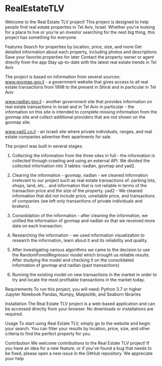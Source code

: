 # RealEstateTLV

Welcome to the Real Estate TLV project! This project is designed to help people find real estate properties in Tel Aviv, Israel. Whether you're looking for a place to live or you're an investor searching for the next big thing, this project has something for everyone.

Features
Search for properties by location, price, size, and more
Get detailed information about each property, including photos and descriptions
Save your favorite properties for later
Contact the property owner or agent directly from the app
Stay up-to-date with the latest real estate trends in Tel Aviv

The project is based on information from several sources:
www.govmap.gov.il - a government website that gives access to all real estate transactions from 1998 to the present in Shiral and in particular in Tel Aviv

www.nadlan.gov.il - another government site that provides information on real estate transactions in Israel and in Tel Aviv in particular - the information on this site is intended to complete missing information from the govmap site and collect additional providers that are not shown on the govmap site.

www.yad2.co.il - an Israeli site where private individuals, ranges, and real estate companies advertise their apartments for sale.

The project was built in several stages:
1. Collecting the information from the three sites in full - the information is collected through crawling and using an external API.
We divided the collected information into 3 tables: nadlan, govmap and yad2.

2. Clearing the information -
govmap, nadlan - we cleaned information irrelevant to our project such as real estate transactions of: parking lots, shops, land, etc...
and information that is not reliable in terms of the transaction price and the size of the property.
yad2 - We cleaned information that did not include price, unreliable price, and transactions of companies (we left only transactions of private individuals and brokers).

3. Consolidation of the information - after cleaning the information, we unified the information of govmap and nadlan so that we received more data on each transaction.

4. Researching the information - we used information visualization to research the information, learn about it and its reliability and quality.

5. After investigating various algorithms we came to the decision to use the RandomForestRegressor model which brought us reliable results.
After studying the model and checking it on the consolidated information of govmap and nadlan (past transactions)

6. Running the existing model on new transactions in the market in order to try and locate the most profitable transactions in the market today.


Requirements
To run this project, you will need:
Python 3.7 or higher
Jupyter Notebook
Pandas, Numpy, Matplotlib, and Seaborn libraries

Installation
The Real Estate TLV project is a web-based application and can be accessed directly from your browser. No downloads or installations are required.

Usage
To start using Real Estate TLV, simply go to the website and begin your search. You can filter your results by location, price, size, and other criteria to find the perfect property for you.

Contribution
We welcome contributions to the Real Estate TLV project! If you have an idea for a new feature, or if you've found a bug that needs to be fixed, please open a new issue in the GitHub repository. We appreciate your help
